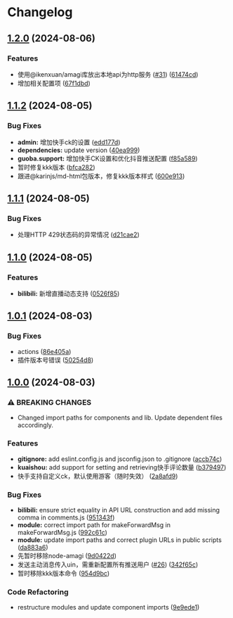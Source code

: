 # Changelog

## [1.2.0](https://github.com/ikenxuan/kkkkkk-10086/compare/v1.1.2...v1.2.0) (2024-08-06)


### Features

* 使用@ikenxuan/amagi库放出本地api为http服务 ([#31](https://github.com/ikenxuan/kkkkkk-10086/issues/31)) ([61474cd](https://github.com/ikenxuan/kkkkkk-10086/commit/61474cde08d10d9840606054116a211793ec42d9))
* 增加相关配置项 ([67f1dbd](https://github.com/ikenxuan/kkkkkk-10086/commit/67f1dbdfb0b37ebd667e691d9239d79da34ad600))

## [1.1.2](https://github.com/ikenxuan/kkkkkk-10086/compare/v1.1.1...v1.1.2) (2024-08-05)


### Bug Fixes

* **admin:** 增加快手ck的设置 ([edd177d](https://github.com/ikenxuan/kkkkkk-10086/commit/edd177d697ac74c1fff5db1ea999f3a1f9bcf705))
* **dependencies:** update version ([40ea999](https://github.com/ikenxuan/kkkkkk-10086/commit/40ea999f5b5e1264563c3280c1ad94cee6e5455b))
* **guoba.support:** 增加快手CK设置和优化抖音推送配置 ([f85a589](https://github.com/ikenxuan/kkkkkk-10086/commit/f85a589fa20f9221c986e11d539b17ea9833dccd))
* 暂时修复kkk版本 ([bfca282](https://github.com/ikenxuan/kkkkkk-10086/commit/bfca2829f52d161c5bc054c18dbe36c0fbb085c0))
* 跟进@karinjs/md-html包版本，修复kkk版本样式 ([600e913](https://github.com/ikenxuan/kkkkkk-10086/commit/600e9131a1f10fb457ad0a2fbf39620026bcc943))

## [1.1.1](https://github.com/ikenxuan/kkkkkk-10086/compare/v1.1.0...v1.1.1) (2024-08-05)


### Bug Fixes

* 处理HTTP 429状态码的异常情况 ([d21cae2](https://github.com/ikenxuan/kkkkkk-10086/commit/d21cae2c9c756a7380055340cbde33bc5c185c70))

## [1.1.0](https://github.com/ikenxuan/kkkkkk-10086/compare/v1.0.1...v1.1.0) (2024-08-05)


### Features

* **bilibili:** 新增直播动态支持 ([0526f85](https://github.com/ikenxuan/kkkkkk-10086/commit/0526f85c1de7d0a0b9877863d98c386d077cdae0))

## [1.0.1](https://github.com/ikenxuan/kkkkkk-10086/compare/v1.0.0...v1.0.1) (2024-08-03)


### Bug Fixes

* actions ([86e405a](https://github.com/ikenxuan/kkkkkk-10086/commit/86e405a2bc80a25c7728921192a317f849a12fb3))
* 插件版本号错误 ([50254d8](https://github.com/ikenxuan/kkkkkk-10086/commit/50254d847bdc85e11c2e2c0992bcd80bb51db9e0))

## [1.0.0](https://github.com/ikenxuan/kkkkkk-10086/compare/v0.2.3...v1.0.0) (2024-08-03)


### ⚠ BREAKING CHANGES

* Changed import paths for components and lib. Update dependent files accordingly.

### Features

* **gitignore:** add eslint.config.js and jsconfig.json to .gitignore ([accb74c](https://github.com/ikenxuan/kkkkkk-10086/commit/accb74c40e2614ec4b37547eaac3611ba5b403a0))
* **kuaishou:** add support for setting and retrieving快手评论数量 ([b379497](https://github.com/ikenxuan/kkkkkk-10086/commit/b379497062b4a3be29017635824c8381dbb9f9be))
* 快手支持自定义ck，默认使用游客（随时失效） ([2a8afd9](https://github.com/ikenxuan/kkkkkk-10086/commit/2a8afd9ca06ac29c3d1e4726aa7a59a1e70e37cf))


### Bug Fixes

* **bilibili:** ensure strict equality in API URL construction and add missing comma in comments.js ([951343f](https://github.com/ikenxuan/kkkkkk-10086/commit/951343ff1bbd801b1e412b76db000b8c14c3f783))
* **module:** correct import path for makeForwardMsg in makeForwardMsg.js ([992c61c](https://github.com/ikenxuan/kkkkkk-10086/commit/992c61c0d3c5bb277f3f068f1fffcb9d0b112175))
* **module:** update import paths and correct plugin URLs in public scripts ([da883a6](https://github.com/ikenxuan/kkkkkk-10086/commit/da883a6402490c003f3af5d5c8776de7e9d6b8e4))
* 先暂时移除node-amagi ([9d0422d](https://github.com/ikenxuan/kkkkkk-10086/commit/9d0422dabad8932fbf199cac717ab3241abcff27))
* 发送主动消息传入uin，需重新配置所有推送用户 ([#26](https://github.com/ikenxuan/kkkkkk-10086/issues/26)) ([342f65c](https://github.com/ikenxuan/kkkkkk-10086/commit/342f65ca725b31174c801d9715a1d8d91b1869b4))
* 暂时移除kkk版本命令 ([954d9bc](https://github.com/ikenxuan/kkkkkk-10086/commit/954d9bcbc33a589c4c7219e77240c960041258e4))


### Code Refactoring

* restructure modules and update component imports ([9e9ede1](https://github.com/ikenxuan/kkkkkk-10086/commit/9e9ede1df4d3b7bf8f6a4b4ccac05d7ec96a1c52))
